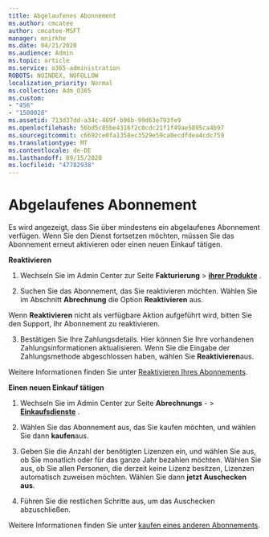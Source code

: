 ```yaml
---
title: Abgelaufenes Abonnement
ms.author: cmcatee
author: cmcatee-MSFT
manager: mnirkhe
ms.date: 04/21/2020
ms.audience: Admin
ms.topic: article
ms.service: o365-administration
ROBOTS: NOINDEX, NOFOLLOW
localization_priority: Normal
ms.collection: Adm_O365
ms.custom:
- "456"
- "1500020"
ms.assetid: 713d37dd-a34c-469f-b96b-99d63e793fe9
ms.openlocfilehash: 56bd5c85be4316f2c0cdc21f1f49ae5895ca4b97
ms.sourcegitcommit: c6692ce0fa1358ec3529e59ca0ecdfdea4cdc759
ms.translationtype: MT
ms.contentlocale: de-DE
ms.lasthandoff: 09/15/2020
ms.locfileid: "47782938"
---
```

# <a name="expired-subscription"></a>Abgelaufenes Abonnement

Es wird angezeigt, dass Sie über mindestens ein abgelaufenes Abonnement verfügen. Wenn Sie den Dienst fortsetzen möchten, müssen Sie das Abonnement erneut aktivieren oder einen neuen Einkauf tätigen.
  
**Reaktivieren**
  
1. Wechseln Sie im Admin Center zur Seite **Fakturierung** \> **[ihrer Produkte](https://go.microsoft.com/fwlink/p/?linkid=842054)** .

2. Suchen Sie das Abonnement, das Sie reaktivieren möchten. Wählen Sie im Abschnitt **Abrechnung** die Option **Reaktivieren** aus.

Wenn **Reaktivieren** nicht als verfügbare Aktion aufgeführt wird, bitten Sie den Support, Ihr Abonnement zu reaktivieren.

3. Bestätigen Sie Ihre Zahlungsdetails. Hier können Sie Ihre vorhandenen Zahlungsinformationen aktualisieren. Wenn Sie die Eingabe der Zahlungsmethode abgeschlossen haben, wählen Sie **Reaktivieren**aus.

Weitere Informationen finden Sie unter [Reaktivieren Ihres Abonnements](https://docs.microsoft.com/microsoft-365/commerce/subscriptions/reactivate-your-subscription).

**Einen neuen Einkauf tätigen**
  
1. Wechseln Sie im Admin Center zur Seite **Abrechnungs** - \> **[Einkaufsdienste](https://go.microsoft.com/fwlink/p/?linkid=868433)** .

2. Wählen Sie das Abonnement aus, das Sie kaufen möchten, und wählen Sie dann **kaufen**aus.

3. Geben Sie die Anzahl der benötigten Lizenzen ein, und wählen Sie aus, ob Sie monatlich oder für das ganze Jahr bezahlen möchten. Wählen Sie aus, ob Sie allen Personen, die derzeit keine Lizenz besitzen, Lizenzen automatisch zuweisen möchten. Wählen Sie dann **jetzt Auschecken aus**.

4. Führen Sie die restlichen Schritte aus, um das Auschecken abzuschließen.

Weitere Informationen finden Sie unter [kaufen eines anderen Abonnements](https://docs.microsoft.com/microsoft-365/commerce/buy-another-subscription).